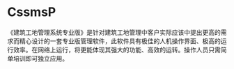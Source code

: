 # CssmsP
 《建筑工地管理系统专业版》是针对建筑工地管理中客户实际应该中提出更高的需求而精心设计的一套专业版管理软件，此软件具有极佳的人机操作界面、极高的运行效率。在网络上运行，将更能体现其强大的功能、高效的运转。操作人员只需简单培训即可独立应用。
